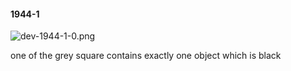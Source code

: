 #### 1944-1
![dev-1944-1-0.png](https://github.com/lil-lab/nlvr/raw/master/nlvr/dev/images/4/dev-1944-1-0.png "dev-1944-1-0.png")

one of the grey square contains exactly one object which is black